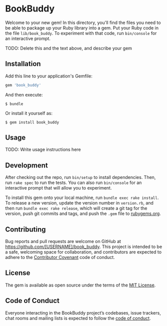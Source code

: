 # BookBuddy

Welcome to your new gem! In this directory, you'll find the files you need to be able to package up your Ruby library into a gem. Put your Ruby code in the file `lib/book_buddy`. To experiment with that code, run `bin/console` for an interactive prompt.

TODO: Delete this and the text above, and describe your gem

## Installation

Add this line to your application's Gemfile:

```ruby
gem 'book_buddy'
```

And then execute:

    $ bundle

Or install it yourself as:

    $ gem install book_buddy

## Usage

TODO: Write usage instructions here

## Development

After checking out the repo, run `bin/setup` to install dependencies. Then, run `rake spec` to run the tests. You can also run `bin/console` for an interactive prompt that will allow you to experiment.

To install this gem onto your local machine, run `bundle exec rake install`. To release a new version, update the version number in `version.rb`, and then run `bundle exec rake release`, which will create a git tag for the version, push git commits and tags, and push the `.gem` file to [rubygems.org](https://rubygems.org).

## Contributing

Bug reports and pull requests are welcome on GitHub at https://github.com/[USERNAME]/book_buddy. This project is intended to be a safe, welcoming space for collaboration, and contributors are expected to adhere to the [Contributor Covenant](http://contributor-covenant.org) code of conduct.

## License

The gem is available as open source under the terms of the [MIT License](https://opensource.org/licenses/MIT).

## Code of Conduct

Everyone interacting in the BookBuddy project’s codebases, issue trackers, chat rooms and mailing lists is expected to follow the [code of conduct](https://github.com/[USERNAME]/book_buddy/blob/master/CODE_OF_CONDUCT.md).
